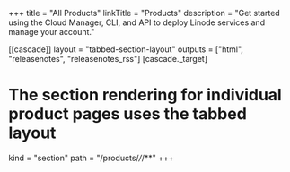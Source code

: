 +++
title = "All Products"
linkTitle = "Products"
description = "Get started using the Cloud Manager, CLI, and API to deploy Linode services and manage your account."

[[cascade]]
layout = "tabbed-section-layout"
outputs = ["html", "releasenotes", "releasenotes_rss"]
[cascade._target]
# The section rendering for individual product pages uses the tabbed layout
kind = "section"
path = "/products/*/*/**"
+++

 <!--more-->